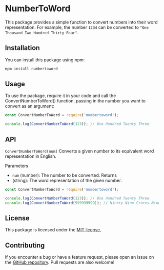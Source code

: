 # NumberToWord

This package provides a simple function to convert numbers into their word representation. For example, the number `1234` can be converted to `"One Thousand Two Hundred Thirty Four"`.

## Installation 


You can install this package using npm:

```bash
npm install numbertoword 
```



## Usage
To use the package, require it in your code and call the ConvertNumberToWord() function, passing in the number you want to convert as an argument:

```javascript 
const ConvertNumberToWord = require('numbertoword');

console.log(ConvertNumberToWord(123)); // One Hundred Twenty Three
```
## API
`ConvertNumberToWord(num)`
Converts a given number to its equivalent word representation in English.

Parameters
- `num` (number): The number to be converted.
Returns
- (string): The word representation of the given number.

```javascript
const ConvertNumberToWord = require('numbertoword');

console.log(ConvertNumberToWord(123)); // One Hundred Twenty Three
console.log(ConvertNumberToWord(999999999)); // Ninety Nine Crores Ninety Nine Lakhs Ninety Nine Thousand Nine Hundred Ninety Nine
```

## License
This package is licensed under the  [MIT license.](https://www.google.com)


## Contributing

If you encounter a bug or have a feature request, please open an issue on the [GitHub repository](https://www.google.com). Pull requests are also welcome!